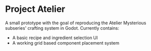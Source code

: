 # Project Atelier

A small prototype with the goal of reproducing the Atelier Mysterious subseries' crafting system in Godot.
Currently contains:
- A basic recipe and ingredient selection UI
- A working grid based component placement system
